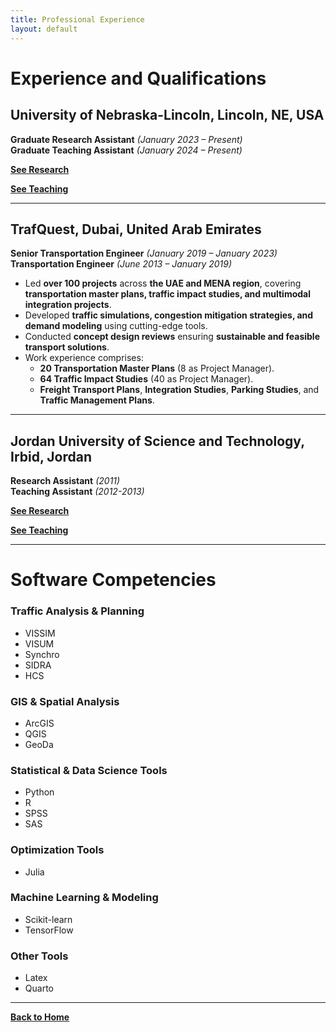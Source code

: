 ```yaml
---
title: Professional Experience
layout: default
---
```


# Experience and Qualifications

## University of Nebraska-Lincoln, Lincoln, NE, USA  
**Graduate Research Assistant** *(January 2023 – Present)*  
**Graduate Teaching Assistant** *(January 2024 – Present)*  

**[See Research](research.md)**

**[See Teaching](teaching.md)**

---

## TrafQuest, Dubai, United Arab Emirates  
**Senior Transportation Engineer** *(January 2019 – January 2023)*  
**Transportation Engineer** *(June 2013 – January 2019)*  

- Led **over 100 projects** across **the UAE and MENA region**, covering **transportation master plans, traffic impact studies, and multimodal integration projects**.  
- Developed **traffic simulations, congestion mitigation strategies, and demand modeling** using cutting-edge tools.  
- Conducted **concept design reviews** ensuring **sustainable and feasible transport solutions**.  
- Work experience comprises:  
  - **20 Transportation Master Plans** (8 as Project Manager).  
  - **64 Traffic Impact Studies** (40 as Project Manager).  
  - **Freight Transport Plans**, **Integration Studies**, **Parking Studies**, and **Traffic Management Plans**.

---

## Jordan University of Science and Technology, Irbid, Jordan  
**Research Assistant** *(2011)*  
**Teaching Assistant** *(2012-2013)*  

**[See Research](research.md)**

**[See Teaching](teaching.md)**

---

# Software Competencies  

### **Traffic Analysis & Planning**
- VISSIM  
- VISUM  
- Synchro  
- SIDRA  
- HCS  

### **GIS & Spatial Analysis**
- ArcGIS  
- QGIS  
- GeoDa  

### **Statistical & Data Science Tools**
- Python  
- R  
- SPSS  
- SAS  

### **Optimization Tools**
- Julia  

### **Machine Learning & Modeling**
- Scikit-learn  
- TensorFlow   

### **Other Tools**
- Latex 
- Quarto

---

**[Back to Home](index.md)**    

